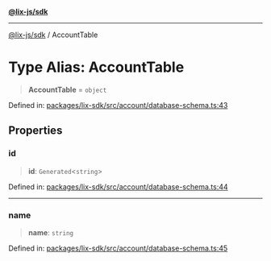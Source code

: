[**@lix-js/sdk**](../README.md)

***

[@lix-js/sdk](../README.md) / AccountTable

# Type Alias: AccountTable

> **AccountTable** = `object`

Defined in: [packages/lix-sdk/src/account/database-schema.ts:43](https://github.com/pzerelles/opral/blob/e1a1649dcf42f139cb42fdb0f4eb674e7e5863f4/packages/lix-sdk/src/account/database-schema.ts#L43)

## Properties

### id

> **id**: `Generated`\<`string`\>

Defined in: [packages/lix-sdk/src/account/database-schema.ts:44](https://github.com/pzerelles/opral/blob/e1a1649dcf42f139cb42fdb0f4eb674e7e5863f4/packages/lix-sdk/src/account/database-schema.ts#L44)

***

### name

> **name**: `string`

Defined in: [packages/lix-sdk/src/account/database-schema.ts:45](https://github.com/pzerelles/opral/blob/e1a1649dcf42f139cb42fdb0f4eb674e7e5863f4/packages/lix-sdk/src/account/database-schema.ts#L45)
